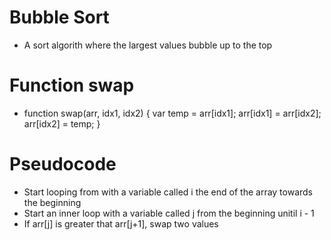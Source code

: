 # Bubble Sort

- A sort algorith where the largest values bubble up to the top

# Function swap

- function swap(arr, idx1, idx2) {
  var temp = arr[idx1];
  arr[idx1] = arr[idx2];
  arr[idx2] = temp;
  }

# Pseudocode

- Start looping from with a variable called i the end of the array towards the beginning
- Start an inner loop with a variable called j from the beginning unitil i - 1
- If arr[j] is greater that arr[j+1], swap two values
